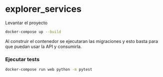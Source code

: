 # explorer_services
Levantar el proyecto

```bash
docker-compose up --build
```

Al construir el contenedor se ejecutaran las migraciones y esto basta para que puedan usar la API y consumirla.

### Ejecutar tests

```bash
docker-compose run web python -m pytest
```
